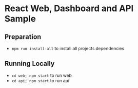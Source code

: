 # React Web, Dashboard and API Sample

## Preparation

- ```npm run install-all``` to install all projects dependencies

## Running Locally

- ```cd web; npm start``` to run web
- ```cd api; npm start``` to run api